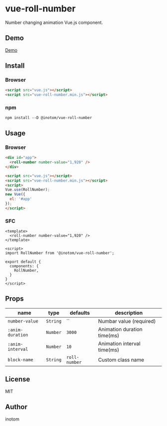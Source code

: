 # vue-roll-number

Number changing animation Vue.js component.


## Demo

[Demo](http://sandbox.serendip.ws/vue-roll-number.html)


## Install

### Browser

```html
<script src="vue.js"></script>
<script src="vue-roll-number.min.js"></script>
```


### npm

```
npm install --D @inotom/vue-roll-number
```


## Usage

### Browser

```html
<div id="app">
  <roll-number number-value="1,920" />
</div>

<script src="vue.js"></script>
<script src="vue-roll-number.min.js"></script>
<script>
Vue.use(RollNumber);
new Vue({
  el: '#app'
});
</script>
```


### SFC

```vue
<template>
  <roll-number number-value="1,920" />
</template>

<script>
import RollNumber from '@inotom/vue-roll-number';

export default {
  components: {
    RollNumber,
  }
}
</script>
```

## Props

| name              | type     | defaults      | description                 |
|-------------------|----------|---------------|-----------------------------|
| `number-value`    | `String` | ``            | Numbar value (required)     |
| `:anim-duration`  | `Number` | `3000`        | Animation duration time(ms) |
| `:anim-interval`  | `Number` | `10`          | Animation interval time(ms) |
| `block-name`      | `String` | `roll-number` | Custom class name           |


## License

MIT


## Author

inotom
